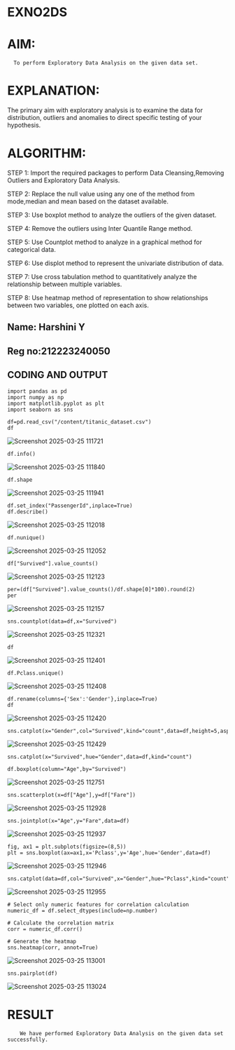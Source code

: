 # EXNO2DS
# AIM:
      To perform Exploratory Data Analysis on the given data set.
      
# EXPLANATION:
  The primary aim with exploratory analysis is to examine the data for distribution, outliers and anomalies to direct specific testing of your hypothesis.
  
# ALGORITHM:
STEP 1: Import the required packages to perform Data Cleansing,Removing Outliers and Exploratory Data Analysis.

STEP 2: Replace the null value using any one of the method from mode,median and mean based on the dataset available.

STEP 3: Use boxplot method to analyze the outliers of the given dataset.

STEP 4: Remove the outliers using Inter Quantile Range method.

STEP 5: Use Countplot method to analyze in a graphical method for categorical data.

STEP 6: Use displot method to represent the univariate distribution of data.

STEP 7: Use cross tabulation method to quantitatively analyze the relationship between multiple variables.

STEP 8: Use heatmap method of representation to show relationships between two variables, one plotted on each axis.
## Name: Harshini Y
## Reg no:212223240050
## CODING AND OUTPUT
 ```
import pandas as pd
import numpy as np
import matplotlib.pyplot as plt
import seaborn as sns
```
```
df=pd.read_csv("/content/titanic_dataset.csv")
df
```
![Screenshot 2025-03-25 111721](https://github.com/user-attachments/assets/86e2fd54-ba53-488e-82a9-f3a07f9b62a9)
```
df.info()
```
![Screenshot 2025-03-25 111840](https://github.com/user-attachments/assets/3cb658d9-ebe5-4d10-9b9f-3491a15c5c72)
```
df.shape
```
![Screenshot 2025-03-25 111941](https://github.com/user-attachments/assets/45fbe227-1eec-4be3-b0c2-e3a5102d6da6)
```
df.set_index("PassengerId",inplace=True)
df.describe()
```
![Screenshot 2025-03-25 112018](https://github.com/user-attachments/assets/8467c1af-16c9-4521-a34d-72e1bbe2bc34)
```
df.nunique()
```
![Screenshot 2025-03-25 112052](https://github.com/user-attachments/assets/55685065-cf4a-4ed4-bccf-a9b4eac3ba27)
```
df["Survived"].value_counts()
```
![Screenshot 2025-03-25 112123](https://github.com/user-attachments/assets/41805ac4-ddb4-40dc-b84e-546f05a5c28c)
```
per=(df["Survived"].value_counts()/df.shape[0]*100).round(2)
per
```    
![Screenshot 2025-03-25 112157](https://github.com/user-attachments/assets/3270cef0-2b26-4e41-aeee-d4e6a8b66ea6)

```
sns.countplot(data=df,x="Survived")
```
![Screenshot 2025-03-25 112321](https://github.com/user-attachments/assets/83cbb144-c7ad-45c7-908b-ab3a5dc301f3)
```
df
```
![Screenshot 2025-03-25 112401](https://github.com/user-attachments/assets/7f07e56d-f1e3-40af-b6e5-e617aad4fad4)

```
df.Pclass.unique()
```
![Screenshot 2025-03-25 112408](https://github.com/user-attachments/assets/89f8848f-08d1-41c4-a133-ce70a2626b30)

```
df.rename(columns={'Sex':'Gender'},inplace=True)
df
```
![Screenshot 2025-03-25 112420](https://github.com/user-attachments/assets/341ef0f3-72ec-4909-ac6a-3f8b6b70e49a)
```
sns.catplot(x="Gender",col="Survived",kind="count",data=df,height=5,aspect=.7)
```
![Screenshot 2025-03-25 112429](https://github.com/user-attachments/assets/7b8e4f3b-ba65-4fc7-a2ee-1719d3f3034b)
```
sns.catplot(x="Survived",hue="Gender",data=df,kind="count")
```
```
df.boxplot(column="Age",by="Survived")
```
![Screenshot 2025-03-25 112751](https://github.com/user-attachments/assets/5d7bb5e6-e824-4503-a9bb-919918b845ee)

```
sns.scatterplot(x=df["Age"],y=df["Fare"])
```
![Screenshot 2025-03-25 112928](https://github.com/user-attachments/assets/446f20e8-7476-4bea-ba30-bbe335db3e26)

```
sns.jointplot(x="Age",y="Fare",data=df)
```
![Screenshot 2025-03-25 112937](https://github.com/user-attachments/assets/876d67aa-146c-42d1-8f1b-2e2540871ed7)

```
fig, ax1 = plt.subplots(figsize=(8,5))
plt = sns.boxplot(ax=ax1,x='Pclass',y='Age',hue='Gender',data=df)
```
![Screenshot 2025-03-25 112946](https://github.com/user-attachments/assets/836fa253-4119-4e58-b5e7-02790b8b0053)
```
sns.catplot(data=df,col="Survived",x="Gender",hue="Pclass",kind="count")
```

![Screenshot 2025-03-25 112955](https://github.com/user-attachments/assets/6e05056e-8a4d-4bc1-bdfc-b98d71cc427d)

```
# Select only numeric features for correlation calculation
numeric_df = df.select_dtypes(include=np.number)

# Calculate the correlation matrix
corr = numeric_df.corr()

# Generate the heatmap
sns.heatmap(corr, annot=True)
```

![Screenshot 2025-03-25 113001](https://github.com/user-attachments/assets/32bb0d9c-6892-4d70-8555-41fb73b7be0e)

```
sns.pairplot(df)
```

![Screenshot 2025-03-25 113024](https://github.com/user-attachments/assets/cb608e7f-67eb-44ea-ae18-6854503be955)

# RESULT
        We have performed Exploratory Data Analysis on the given data set successfully.

